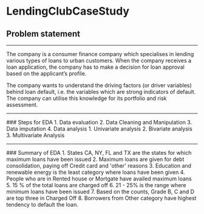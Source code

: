 # LendingClubCaseStudy
## Problem statement
<hr>
The company is a consumer finance company which specialises in lending various types of loans to urban customers. When the company receives a loan application, the company has to make a decision for loan approval based on the applicant’s profile.

The company wants to understand the driving factors (or driver variables) behind loan default, i.e. the variables which are strong indicators of default. The company can utilise this knowledge for its portfolio and risk assessment.
<hr>
### Steps for EDA
1.  Data evaluation
2.  Data Cleaning and Manipulation
3.  Data imputation
4.  Data analysis
  1.  Univariate analysis
  2.  Bivariate analysis
  3.  Multivariate Analysis
<hr>
### Summary of EDA
1.  States CA, NY, FL and TX are the states for which maximum loans have been issued
2.  Maximum loans are given for debt consolidation, paying off Credit card and 'other' reasons
3.  Education and renewable energy is the least category where loans have been given
4.  People who are in Rented house or Mortgate have availed maximum loans
5.  15 % of the total loans are charged off
6.  21 - 25% is the range where minimum loans have been issued
7.  Based on the counts, Grade B, C and D are top three in Charged Off
8.  Borrowers from Other category have highest tendency to default the loan.
